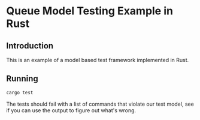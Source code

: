 # Queue Model Testing Example in Rust

## Introduction

This is an example of a model based test framework implemented in Rust.

## Running

```bash
cargo test
```

The tests should fail with a list of commands that violate our test model,
see if you can use the output to figure out what's wrong.
